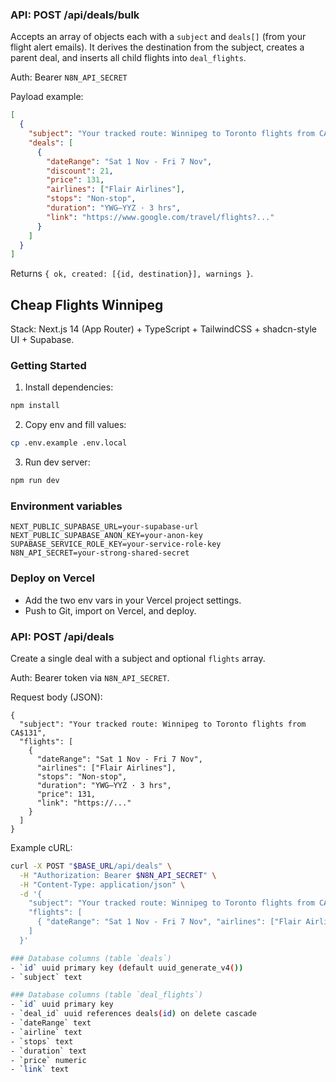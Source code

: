 ### API: POST /api/deals/bulk
Accepts an array of objects each with a `subject` and `deals[]` (from your flight alert emails). It derives the destination from the subject, creates a parent deal, and inserts all child flights into `deal_flights`.

Auth: Bearer `N8N_API_SECRET`

Payload example:
```json
[
  {
    "subject": "Your tracked route: Winnipeg to Toronto flights from CA$131",
    "deals": [
      {
        "dateRange": "Sat 1 Nov - Fri 7 Nov",
        "discount": 21,
        "price": 131,
        "airlines": ["Flair Airlines"],
        "stops": "Non-stop",
        "duration": "YWG–YYZ · 3 hrs",
        "link": "https://www.google.com/travel/flights?..."
      }
    ]
  }
]
```

Returns `{ ok, created: [{id, destination}], warnings }`.
## Cheap Flights Winnipeg

Stack: Next.js 14 (App Router) + TypeScript + TailwindCSS + shadcn-style UI + Supabase.

### Getting Started
1. Install dependencies:
```bash
npm install
```
2. Copy env and fill values:
```bash
cp .env.example .env.local
```
3. Run dev server:
```bash
npm run dev
```

### Environment variables
```
NEXT_PUBLIC_SUPABASE_URL=your-supabase-url
NEXT_PUBLIC_SUPABASE_ANON_KEY=your-anon-key
SUPABASE_SERVICE_ROLE_KEY=your-service-role-key
N8N_API_SECRET=your-strong-shared-secret
```

### Deploy on Vercel
- Add the two env vars in your Vercel project settings.
- Push to Git, import on Vercel, and deploy.

### API: POST /api/deals
Create a single deal with a subject and optional `flights` array.

Auth: Bearer token via `N8N_API_SECRET`.

Request body (JSON):
```
{
  "subject": "Your tracked route: Winnipeg to Toronto flights from CA$131",
  "flights": [
    {
      "dateRange": "Sat 1 Nov - Fri 7 Nov",
      "airlines": ["Flair Airlines"],
      "stops": "Non-stop",
      "duration": "YWG–YYZ · 3 hrs",
      "price": 131,
      "link": "https://..."
    }
  ]
}
```

Example cURL:
```bash
curl -X POST "$BASE_URL/api/deals" \
  -H "Authorization: Bearer $N8N_API_SECRET" \
  -H "Content-Type: application/json" \
  -d '{
    "subject": "Your tracked route: Winnipeg to Toronto flights from CA$131",
    "flights": [
      { "dateRange": "Sat 1 Nov - Fri 7 Nov", "airlines": ["Flair Airlines"], "stops": "Non-stop", "duration": "YWG–YYZ · 3 hrs", "price": 131, "link": "https://..." }
    ]
  }'

### Database columns (table `deals`)
- `id` uuid primary key (default uuid_generate_v4())
- `subject` text

### Database columns (table `deal_flights`)
- `id` uuid primary key
- `deal_id` uuid references deals(id) on delete cascade
- `dateRange` text
- `airline` text
- `stops` text
- `duration` text
- `price` numeric
- `link` text
```


